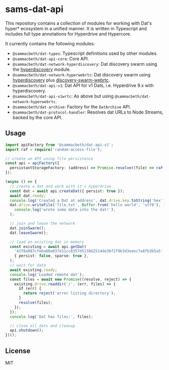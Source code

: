 # sams-dat-api

This repository contains a collection of modules for working with Dat's hyper*
ecosystem in a unified manner. It is written in Typescript and includes full
type annotations for Hyperdrive and Hypercore.

It currently contains the following modules:
 * `@sammacbeth/dat-types`: Typescript definitions used by other modules.
 * `@sammacbeth/dat-api-core`: Core API.
 * `@sammacbeth/dat-network-hyperdiscovery`: Dat discovery swarm using the [hyperdiscovery] module.
 * `@sammacbeth/dat-network-hyperwebrtc`: Dat discovery swarm using [hyperdiscovery] plus [discovery-swarm-webrtc].
 * `@sammacbeth/dat-api-v1`: Dat API for v1 Dats, i.e. Hyperdrive 9.x with hyperdiscovery.
 * `@sammacbeth/dat-api-v1wrtc`: As above but using `@sammacbeth/dat-network-hyperwebrtc`.
 * `@sammacbeth/dat-archive`: Factory for the `DatArchive` API.
 * `@sammacbeth/dat-protocol-handler`: Resolves dat URLs to Node Streams, backed by the core API.

## Usage

```typescript
import apiFactory from '@sammacbeth/dat-api-v1';
import raf = require('random-access-file');

// create an API using file persistence
const api = apiFactory({
  persistantStorageFactory: (address) => Promise.resolve((file) => raf(`data/${address}/${file}`)),
});

(async () => {
  // create a dat and work with it's hyperdrive
  const dat = await api.createDat({ persist: true });
  await dat.ready;
  console.log('Created a Dat at address', dat.drive.key.toString('hex'));
  dat.drive.writeFile('file.txt', Buffer.from('hello world', 'utf8'), () =>
    console.log('wrote some data into the dat!'),
  );

  // join and leave the network
  dat.joinSwarm();
  dat.leaveSwarm();

  // load an existing dat in memory
  const existing = await api.getDat(
    '41f8a987cfeba80a037e51cc8357d513b62514de36f2f9b3d3eeec7a8fb3b5a5',
    { persist: false, sparse: true },
  );
  // wait for data
  await existing.ready;
  console.log('Loaded remote dat');
  const files = await new Promise((resolve, reject) => {
    existing.drive.readdir('/', (err, files) => {
      if (err) {
        return reject('error listing directory');
      }
      resolve(files);
    });
  });
  console.log('Dat has files:', files);

  // close all dats and cleanup
  api.shutdown();
})();
```

## License

MIT

  [hyperdiscovery]: https://github.com/datproject/hyperdiscovery
  [discovery-swarm-webrtc]: https://github.com/geut/discovery-swarm-webrtc